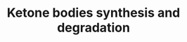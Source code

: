 ---
annotations:
- id: PW:0000069
  parent: classic metabolic pathway
  type: Pathway Ontology
  value: ketone bodies metabolic pathway
authors:
- MaintBot
- Thomas
- Khanspers
- Ddigles
- Eweitz
citedin: ''
communities: []
description: 'Ketone bodies are three water-soluble compounds that are produced as
  by-products when fatty acids are broken down for energy in the liver and kidney.
  They are used as a source of energy in the heart and brain. In the brain, they are
  a vital source of energy during fasting.  Source: [Wikipedia](https://en.wikipedia.org/wiki/Ketone_bodies)'
last-edited: 2025-02-27
ndex: null
organisms:
- Gallus gallus
redirect_from:
- /index.php/Pathway:WP784
- /instance/WP784
- /instance/WP784_r137046
revision: r137046
schema-jsonld:
- '@context': https://schema.org/
  '@id': https://wikipathways.github.io/pathways/WP784.html
  '@type': Dataset
  creator:
    '@type': Organization
    name: WikiPathways
  description: 'Ketone bodies are three water-soluble compounds that are produced
    as by-products when fatty acids are broken down for energy in the liver and kidney.
    They are used as a source of energy in the heart and brain. In the brain, they
    are a vital source of energy during fasting.  Source: [Wikipedia](https://en.wikipedia.org/wiki/Ketone_bodies)'
  keywords:
  - 3-Hydroxy-3-methylglutaryl-CoA
  - 3-Hydroxy-butyrate
  - ACAT1
  - Acetoacetate
  - Acetoacetyl-CoA
  - Acetyl-CoA
  - BDH1
  - HMGCL
  - HMGCS2
  - OXCT1
  license: CC0
  name: Ketone bodies synthesis and degradation
seo: CreativeWork
title: Ketone bodies synthesis and degradation
wpid: WP784
---